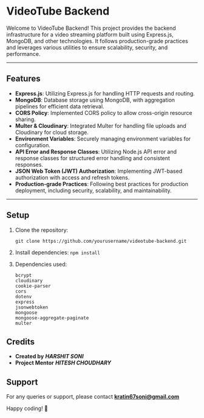 # VideoTube Backend

Welcome to VideoTube Backend! This project provides the backend infrastructure for a video streaming platform built using Express.js, MongoDB, and other technologies. It follows production-grade practices and leverages various utilities to ensure scalability, security, and performance.

---

## Features

- **Express.js**: Utilizing Express.js for handling HTTP requests and routing.
- **MongoDB**: Database storage using MongoDB, with aggregation pipelines for efficient data retrieval.
- **CORS Policy**: Implemented CORS policy to allow cross-origin resource sharing.
- **Multer & Cloudinary**: Integrated Multer for handling file uploads and Cloudinary for cloud storage.
- **Environment Variables**: Securely managing environment variables for configuration.
- **API Error and Response Classes**: Utilizing Node.js API error and response classes for structured error handling and consistent responses.
- **JSON Web Token (JWT) Authorization**: Implementing JWT-based authorization with access and refresh tokens.
- **Production-grade Practices**: Following best practices for production deployment, including security, scalability, and maintainability.

---

## Setup

1. Clone the repository:
   ```
   git clone https://github.com/yourusername/videotube-backend.git
   ```
2. Install dependencies:
   `npm install`

3. Dependencies used:
   ```
   bcrypt
   cloudinary
   cookie-parser
   cors
   dotenv
   express
   jsonwebtoken
   mongoose
   mongoose-aggregate-paginate
   multer
   ```

## Credits

- **Created by** **_HARSHIT SONI_**
- **Project Mentor** **_HITESH CHOUDHARY_**

## Support

For any queries or support, please contact **kratin67soni@gmail.com**

Happy coding! 🚀
